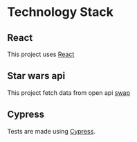 # Technology Stack

## React

This project uses [React](https://reactjs.org/)

## Star wars api

This project fetch data from open api [swap](https://swapi.py4e.com/documentation)


## Cypress

Tests are made using [Cypress](https://www.cypress.io/).